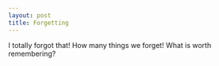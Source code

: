 ```yaml
---
layout: post
title: Forgetting
---
```


I totally forgot that!
How many things we forget!
What is worth remembering?
